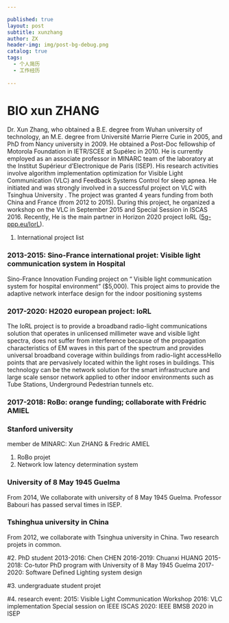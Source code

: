 ```yaml
---

published: true
layout: post
subtitle: xunzhang
author: ZX
header-img: img/post-bg-debug.png
catalog: true
tags:
  - 个人简历
  - 工作经历
  
---
```



# BIO xun ZHANG
Dr. Xun Zhang, who obtained a B.E. degree from Wuhan university of technology,  an M.E. degree from Université Marrie Pierre Curie in 2005, and PhD from Nancy university in 2009.  He obtained a Post-Doc fellowship of Motorola Foundation in IETR/SCEE at Supélec in 2010.  He is currently employed as an associate professor in MINARC team of the laboratory  at the Institut Supérieur d’Electronique de Paris (ISEP). His research activities involve algorithm implementation optimization for Visible Light Communication (VLC) and Feedback Systems Control for sleep apnea. He initiated and was strongly involved in a successful project on VLC with Tsinghua University . The project was granted 4 years funding from both China and France (from 2012 to 2015). During this project, he organized a workshop on the VLC in September 2015 and Special Session in ISCAS 2016. Recently, He is the main partner in Horizon 2020 project IoRL ([5g-ppp.eu/IorL](5P-ppp.eu/Iorl)).  

 1. International project list

### 2013-2015: Sino-France international projet: Visible light communication system in Hospital

Sino-France Innovation Funding project on “ Visible light communication system for hospital environment” ($5,000). This project aims to provide the adaptive network interface design for the indoor positioning systems


### 2017-2020: H2020 european project: IoRL
The IoRL project is to provide a broadband radio-light communications solution that operates in unlicensed millimeter wave and visible light spectra, does not suffer from interference because of the propagation characteristics of EM waves in this part of the spectrum and provides universal broadband coverage within buildings from radio-light accessHello points that are pervasively located within the light roses in buildings. This technology can be the network solution for the smart infrastructure and large scale sensor network applied to other indoor environments such as Tube Stations, Underground Pedestrian tunnels etc.

### 2017-2018: RoBo: orange funding; collaborate with Frédric AMIEL

### Stanford university
member de MINARC: Xun ZHANG & Fredric AMIEL
1. RoBo projet
2. Network low latency determination system

### University of 8 May 1945 Guelma
From 2014, We collaborate with university of 8 May 1945 Guelma. Professor Babouri has passed serval times in ISEP. 
### Tshinghua university in China
 From 2012, we collaborate with Tsinghua university in China. Two research projets in common. 

#2. PhD student
 2013-2016: Chen CHEN
 2016-2019: Chuanxi HUANG
 2015-2018: Co-tutor PhD program with University of 8 May 1945 Guelma 
 2017-2020: Software Defined Lighting system design
 
#3. undergraduate student projet

#4. research event:
2015: Visible Light Communication Workshop
2016: VLC implementation Special session on IEEE ISCAS
2020: IEEE BMSB 2020 in ISEP


